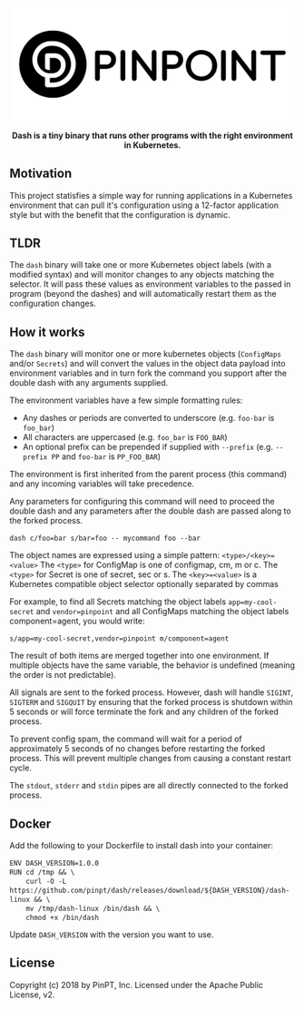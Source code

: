 <div align="center">
	<img width="500" src=".github/logo.svg" alt="pinpt-logo">
</div>

<p align="center" color="#6a737d">
	<strong>Dash is a tiny binary that runs other programs with the right environment in Kubernetes.</strong>
</p>

## Motivation

This project statisfies a simple way for running applications in a Kubernetes environment that can pull it's configuration using a 12-factor application style but with the benefit that the configuration is dynamic.

## TLDR

The `dash` binary will take one or more Kubernetes object labels (with a modified syntax) and will monitor changes to any objects matching the selector.  It will pass these values as environment variables to the passed in program (beyond the dashes) and will automatically restart them as the configuration changes.

## How it works

The `dash` binary will monitor one or more kubernetes objects (`ConfigMaps` and/or `Secrets`) and will convert the values in the object data payload into environment variables and in turn fork the command you support after the double dash with any arguments supplied.

The environment variables have a few simple formatting rules:

- Any dashes or periods are converted to underscore (e.g. `foo-bar` is `foo_bar`)
- All characters are uppercased (e.g. `foo_bar` is `FOO_BAR`)
- An optional prefix can be prepended if supplied with `--prefix`
	(e.g. `--prefix PP` and `foo-bar` is `PP_FOO_BAR`)

The environment is first inherited from the parent process (this command) and any incoming variables will take precedence.

Any parameters for configuring this command will need to proceed the double dash and any parameters after the double dash are passed along to the forked process.

```
dash c/foo=bar s/bar=foo -- mycommand foo --bar
```

The object names are expressed using a simple pattern: `<type>/<key>=<value>`
The `<type>` for ConfigMap is one of configmap, cm, m or c.
The `<type>` for Secret is one of secret, sec or s.
The `<key>=<value>` is a Kubernetes compatible object selector optionally separated by commas

For example, to find all Secrets matching the object labels `app=my-cool-secret` and `vendor=pinpoint` and all ConfigMaps matching the object labels component=agent, you would write:

```
s/app=my-cool-secret,vendor=pinpoint m/component=agent
```

The result of both items are merged together into one environment.  If multiple objects have the same variable, the behavior is undefined (meaning the order is not predictable).

All signals are sent to the forked process. However, dash will handle `SIGINT`, `SIGTERM` and `SIGQUIT` by ensuring that the forked process is shutdown within 5 seconds or will force terminate the fork and any children of the forked process.

To prevent config spam, the command will wait for a period of approximately 5 seconds of no changes before restarting the forked process. This will prevent multiple changes from causing a constant restart cycle.

The `stdout`, `stderr` and `stdin` pipes are all directly connected to the forked process.

## Docker

Add the following to your Dockerfile to install dash into your container:

```
ENV DASH_VERSION=1.0.0
RUN cd /tmp && \
	curl -O -L https://github.com/pinpt/dash/releases/download/${DASH_VERSION}/dash-linux && \
	mv /tmp/dash-linux /bin/dash && \
	chmod +x /bin/dash
```

Update `DASH_VERSION` with the version you want to use.

## License

Copyright (c) 2018 by PinPT, Inc. Licensed under the Apache Public License, v2.
